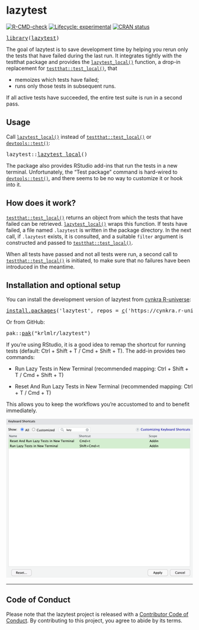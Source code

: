 <!-- README.md is generated from README.Rmd. Please edit that file -->

# lazytest

<!-- badges: start -->

[![R-CMD-check](https://github.com/cynkra/lazytest/actions/workflows/R-CMD-check.yaml/badge.svg)](https://github.com/cynkra/lazytest/actions/workflows/R-CMD-check.yaml) [![Lifecycle: experimental](https://img.shields.io/badge/lifecycle-experimental-orange.svg)](https://lifecycle.r-lib.org/articles/stages.html#experimental) [![CRAN status](https://www.r-pkg.org/badges/version/lazytest)](https://CRAN.R-project.org/package=lazytest)

<!-- badges: end -->

<pre class='chroma'>
<span><span class='kr'><a href='https://rdrr.io/r/base/library.html'>library</a></span><span class='o'>(</span><span class='nv'><a href='https://github.com/cynkra/lazytest'>lazytest</a></span><span class='o'>)</span></span></pre>

The goal of lazytest is to save development time by helping you rerun only the tests that have failed during the last run. It integrates tightly with the testthat package and provides the [`lazytest_local()`](https://cynkra.github.io/lazytest/reference/lazytest_local.html) function, a drop-in replacement for [`testthat::test_local()`](https://testthat.r-lib.org/reference/test_package.html), that

- memoizes which tests have failed;
- runs only those tests in subsequent runs.

If all active tests have succeeded, the entire test suite is run in a second pass.

## Usage

Call [`lazytest_local()`](https://cynkra.github.io/lazytest/reference/lazytest_local.html) instead of [`testthat::test_local()`](https://testthat.r-lib.org/reference/test_package.html) or [`devtools::test()`](https://devtools.r-lib.org/reference/test.html):

<pre class='chroma'>
<span><span class='nf'>lazytest</span><span class='nf'>::</span><span class='nf'><a href='https://cynkra.github.io/lazytest/reference/lazytest_local.html'>lazytest_local</a></span><span class='o'>(</span><span class='o'>)</span></span></pre>

The package also provides RStudio add-ins that run the tests in a new terminal. Unfortunately, the “Test package” command is hard-wired to [`devtools::test()`](https://devtools.r-lib.org/reference/test.html), and there seems to be no way to customize it or hook into it.

## How does it work?

[`testthat::test_local()`](https://testthat.r-lib.org/reference/test_package.html) returns an object from which the tests that have failed can be retrieved. [`lazytest_local()`](https://cynkra.github.io/lazytest/reference/lazytest_local.html) wraps this function. If tests have failed, a file named `.lazytest` is written in the package directory. In the next call, if `.lazytest` exists, it is consulted, and a suitable `filter` argument is constructed and passed to [`testthat::test_local()`](https://testthat.r-lib.org/reference/test_package.html).

When all tests have passed and not all tests were run, a second call to [`testthat::test_local()`](https://testthat.r-lib.org/reference/test_package.html) is initiated, to make sure that no failures have been introduced in the meantime.

## Installation and optional setup

You can install the development version of lazytest from [cynkra R-universe](https://cynkra.r-universe.dev/):

<pre class='chroma'>
<span><span class='nf'><a href='https://rdrr.io/r/utils/install.packages.html'>install.packages</a></span><span class='o'>(</span><span class='s'>'lazytest'</span>, repos <span class='o'>=</span> <span class='nf'><a href='https://rdrr.io/r/base/c.html'>c</a></span><span class='o'>(</span><span class='s'>'https://cynkra.r-universe.dev'</span>, <span class='s'>'https://cloud.r-project.org'</span><span class='o'>)</span><span class='o'>)</span></span></pre>

Or from GitHub:

<pre class='chroma'>
<span><span class='nf'>pak</span><span class='nf'>::</span><span class='nf'><a href='https://pak.r-lib.org/reference/pak.html'>pak</a></span><span class='o'>(</span><span class='s'>"krlmlr/lazytest"</span><span class='o'>)</span></span></pre>

If you’re using RStudio, it is a good idea to remap the shortcut for running tests (default: Ctrl + Shift + T / Cmd + Shift + T). The add-in provides two commands:

- Run Lazy Tests in New Terminal (recommended mapping: Ctrl + Shift + T / Cmd + Shift + T)

- Reset And Run Lazy Tests in New Terminal (recommended mapping: Ctrl + T / Cmd + T)

This allows you to keep the workflows you’re accustomed to and to benefit immediately.

![RStudio shortcut configuration](https://github.com/cynkra/lazytest/raw/main/readme/rstudio-kb.png)

------------------------------------------------------------------------

## Code of Conduct

Please note that the lazytest project is released with a [Contributor Code of Conduct](https://contributor-covenant.org/version/2/1/CODE_OF_CONDUCT.html). By contributing to this project, you agree to abide by its terms.
